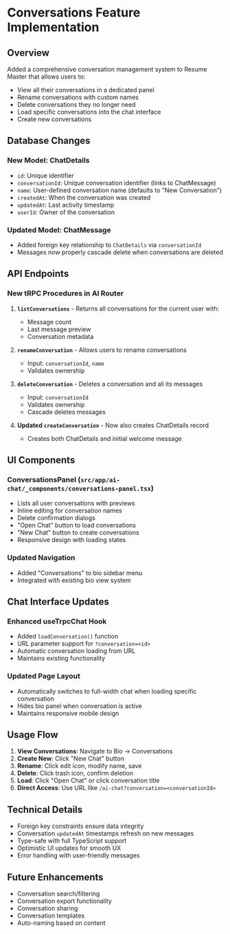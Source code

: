 # Conversations Feature Implementation

## Overview

Added a comprehensive conversation management system to Resume Master that allows users to:

- View all their conversations in a dedicated panel
- Rename conversations with custom names
- Delete conversations they no longer need
- Load specific conversations into the chat interface
- Create new conversations

## Database Changes

### New Model: ChatDetails

- `id`: Unique identifier
- `conversationId`: Unique conversation identifier (links to ChatMessage)
- `name`: User-defined conversation name (defaults to "New Conversation")
- `createdAt`: When the conversation was created
- `updatedAt`: Last activity timestamp
- `userId`: Owner of the conversation

### Updated Model: ChatMessage

- Added foreign key relationship to `ChatDetails` via `conversationId`
- Messages now properly cascade delete when conversations are deleted

## API Endpoints

### New tRPC Procedures in AI Router

1. **`listConversations`** - Returns all conversations for the current user with:

   - Message count
   - Last message preview
   - Conversation metadata

2. **`renameConversation`** - Allows users to rename conversations

   - Input: `conversationId`, `name`
   - Validates ownership

3. **`deleteConversation`** - Deletes a conversation and all its messages

   - Input: `conversationId`
   - Validates ownership
   - Cascade deletes messages

4. **Updated `createConversation`** - Now also creates ChatDetails record
   - Creates both ChatDetails and initial welcome message

## UI Components

### ConversationsPanel (`src/app/ai-chat/_components/conversations-panel.tsx`)

- Lists all user conversations with previews
- Inline editing for conversation names
- Delete confirmation dialogs
- "Open Chat" button to load conversations
- "New Chat" button to create conversations
- Responsive design with loading states

### Updated Navigation

- Added "Conversations" to bio sidebar menu
- Integrated with existing bio view system

## Chat Interface Updates

### Enhanced useTrpcChat Hook

- Added `loadConversation()` function
- URL parameter support for `?conversation=<id>`
- Automatic conversation loading from URL
- Maintains existing functionality

### Updated Page Layout

- Automatically switches to full-width chat when loading specific conversation
- Hides bio panel when conversation is active
- Maintains responsive mobile design

## Usage Flow

1. **View Conversations**: Navigate to Bio → Conversations
2. **Create New**: Click "New Chat" button
3. **Rename**: Click edit icon, modify name, save
4. **Delete**: Click trash icon, confirm deletion
5. **Load**: Click "Open Chat" or click conversation title
6. **Direct Access**: Use URL like `/ai-chat?conversation=<conversationId>`

## Technical Details

- Foreign key constraints ensure data integrity
- Conversation `updatedAt` timestamps refresh on new messages
- Type-safe with full TypeScript support
- Optimistic UI updates for smooth UX
- Error handling with user-friendly messages

## Future Enhancements

- Conversation search/filtering
- Conversation export functionality
- Conversation sharing
- Conversation templates
- Auto-naming based on content
